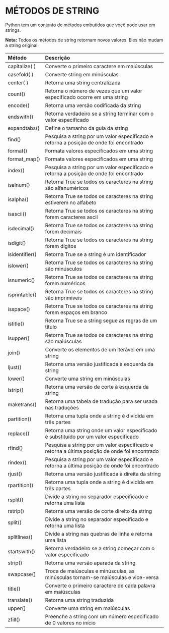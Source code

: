 # MÉTODOS DE STRING

Python tem um conjunto de métodos embutidos que você pode usar em strings.

**Nota:** Todos os métodos de string retornam novos valores. Eles não mudam a string original.

Método | Descrição  
:---------     | :------ 
capitalize( )	 | Converte o primeiro caractere em maiúsculas
casefold( )	   | Converte string em minúsculas
center( )	     | Retorna uma string centralizada
count()	       | Retorna o número de vezes que um valor especificado ocorre em uma string
encode()	     | Retorna uma versão codificada da string
endswith()	   | Retorna verdadeiro se a string terminar com o valor especificado
expandtabs()	 | Define o tamanho da guia da string
find()	       | Pesquisa a string por um valor especificado e retorna a posição de onde foi encontrado
format()	     | Formata valores especificados em uma string
format_map()	 | Formata valores especificados em uma string
index()	       | Pesquisa a string por um valor especificado e retorna a posição de onde foi encontrado
isalnum()	     | Retorna True se todos os caracteres na string são alfanuméricos
isalpha()	     | Retorna True se todos os caracteres na string estiverem no alfabeto
isascii()	     | Retorna True se todos os caracteres na string forem caracteres ascii
isdecimal()	   | Retorna True se todos os caracteres na string forem decimais
isdigit()	     | Retorna True se todos os caracteres na string forem dígitos
isidentifier() | Retorna True se a string é um identificador
islower()	     | Retorna True se todos os caracteres na string são minúsculos
isnumeric()	   | Retorna True se todos os caracteres na string forem numéricos
isprintable()	 | Retorna True se todos os caracteres na string são imprimíveis
isspace()	     | Retorna True se todos os caracteres na string forem espaços em branco
istitle()	     | Retorna True se a string segue as regras de um título
isupper()	     | Retorna True se todos os caracteres na string são maiúsculas
join()	       | Converte os elementos de um iterável em uma string
ljust()	       | Retorna uma versão justificada à esquerda da string
lower()	       | Converte uma string em minúsculas
lstrip()	     | Retorna uma versão de corte à esquerda da string
maketrans()	   | Retorna uma tabela de tradução para ser usada nas traduções
partition()	   | Retorna uma tupla onde a string é dividida em três partes
replace()	     | Retorna uma string onde um valor especificado é substituído por um valor especificado
rfind()	       | Pesquisa a string por um valor especificado e retorna a última posição de onde foi encontrado
rindex()	     | Pesquisa a string por um valor especificado e retorna a última posição de onde foi encontrado
rjust()	       | Retorna uma versão justificada à direita da string
rpartition()	 | Retorna uma tupla onde a string é dividida em três partes
rsplit()	     | Divide a string no separador especificado e retorna uma lista
rstrip()	     | Retorna uma versão de corte direito da string
split()	       | Divide a string no separador especificado e retorna uma lista
splitlines()	 | Divide a string nas quebras de linha e retorna uma lista
startswith()	 | Retorna verdadeiro se a string começar com o valor especificado
strip()	       | Retorna uma versão aparada da string
swapcase()	   | Troca de maiúsculas e minúsculas, as minúsculas tornam-se maiúsculas e vice-versa
title()	       | Converte o primeiro caractere de cada palavra em maiúsculas
translate()	   | Retorna uma string traduzida
upper()	       | Converte uma string em maiúsculas
zfill()	       | Preenche a string com um número especificado de 0 valores no início
